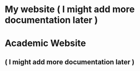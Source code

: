 # My website ( I might add more documentation later )
# Academic Website

## ( I might add more documentation later )
